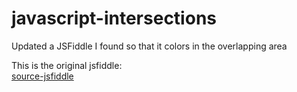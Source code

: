 # javascript-intersections
Updated a JSFiddle I found so that it colors in the overlapping area

This is the original jsfiddle:  
[source-jsfiddle](http://jsfiddle.net/Lqh3mjr5/) 
